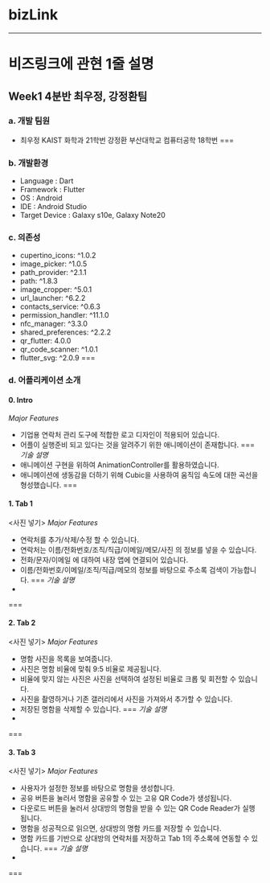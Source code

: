 # bizLink
---
비즈링크에 관현 1줄 설명
===
Week1 4분반 최우정, 강정환팀
- 

### a. 개발 팀원
- 최우정 KAIST 화학과 21학번
  강정환 부산대학교 컴퓨터공학 18학번
===
### b. 개발환경
- Language : Dart
- Framework : Flutter
- OS : Android
- IDE : Android Studio
- Target Device : Galaxy s10e, Galaxy Note20

### c. 의존성
- cupertino_icons: ^1.0.2
- image_picker: ^1.0.5
- path_provider: ^2.1.1
- path: ^1.8.3
- image_cropper: ^5.0.1
- url_launcher: ^6.2.2
- contacts_service: ^0.6.3
- permission_handler: ^11.1.0
- nfc_manager: ^3.3.0
- shared_preferences: ^2.2.2
- qr_flutter: 4.0.0
- qr_code_scanner: ^1.0.1
- flutter_svg: ^2.0.9
===
### d. 어플리케이션 소개
#### 0. Intro
*Major Features*
- 기업용 연락처 관리 도구에 적합한 로고 디자인이 적용되어 있습니다.
- 어플이 실행준비 되고 있다는 것을 알려주기 위한 애니메이션이 존재합니다.
===
*기술 설명*
- 애니메이션 구현을 위하여 AnimationController를 활용하였습니다.
- 애니메이션에 생동감을 더하기 위해 Cubic을 사용하여 움직임 속도에 대한 곡선을 형성했습니다.
===
#### 1. Tab 1
<사진 넣기>
*Major Features*
- 연락처를 추가/삭제/수정 할 수 있습니다.
- 연락처는 이름/전화번호/조직/직급/이메일/메모/사진 의 정보를 넣을 수 있습니다.
- 전화/문자/이메일 에 대하여 내장 앱에 연결되어 있습니다.
- 이름/전화번호/이메일/조직/직급/메모의 정보를 바탕으로 주소록 검색이 가능합니다.
===
*기술 설명*
-
===
#### 2. Tab 2
<사진 넣기>
*Major Features*
- 명함 사진을 목록을 보여줍니다.
- 사진은 명함 비율에 맞춰 9:5 비율로 제공됩니다.
- 비율에 맞지 않는 사진은 사진을 선택하여 설정된 비율로 크롭 및 회전할 수 있습니다.
- 사진을 촬영하거나 기존 갤러리에서 사진을 가져와서 추가할 수 있습니다.
- 저장된 명함을 삭제할 수 있습니다.
===
*기술 설명*
-
===
#### 3. Tab 3
<사진 넣기>
*Major Features*
- 사용자가 설정한 정보를 바탕으로 명함을 생성합니다.
- 공유 버튼을 눌러서 명함을 공유할 수 있는 고유 QR Code가 생성됩니다.
- 다운로드 버튼을 눌러서 상대방의 명함을 받을 수 있는 QR Code Reader가 실행됩니다.
- 명함을 성공적으로 읽으면, 상대방의 명함 카드를 저장할 수 있습니다.
- 명함 카드를 기반으로 상대방의 연락처를 저장하고 Tab 1의 주소록에 연동할 수 있습니다.
===
*기술 설명*
-
===

  
